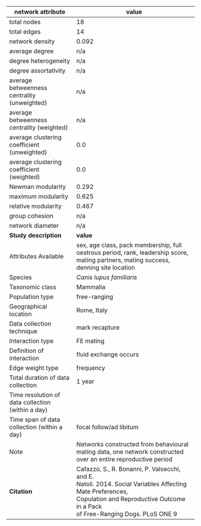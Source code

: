 network attribute|value
---|---
total nodes|18
total edges|14
network density|0.092
average degree|n/a
degree heterogeneity|n/a
degree assortativity|n/a
average betweenness centrality (unweighted)|n/a
average betweenness centrality (weighted)|n/a
average clustering coefficient (unweighted)|0.0
average clustering coefficient (weighted)|0.0
Newman modularity|0.292
maximum modularity|0.625
relative modularity|0.467
group cohesion|n/a
network diameter|n/a
**Study description**|**value**
Attributes Available|sex, age class, pack membership, full oestrous period, rank, leadership score, mating partners, mating success, denning site location
Species|*Canis lupus familiaris*
Taxonomic class|Mammalia
Population type|free-ranging
Geographical location|Rome, Italy
Data collection technique|mark recapture
Interaction type|FE mating
Definition of interaction|fluid exchange occurs
Edge weight type|frequency
Total duration of data collection|1 year
Time resolution of data collection (within a day)|
Time span of data collection (within a day)|focal follow/ad libitum
Note|Networks constructed from behavioural mating data, one network constructed over an entire reproductive period
**Citation** | Cafazzo, S., R. Bonanni, P. Valsecchi, and E. <br> Natoli. 2014. Social Variables Affecting Mate Preferences, <br> Copulation and Reproductive Outcome in a Pack <br> of Free-Ranging Dogs. PLoS ONE 9